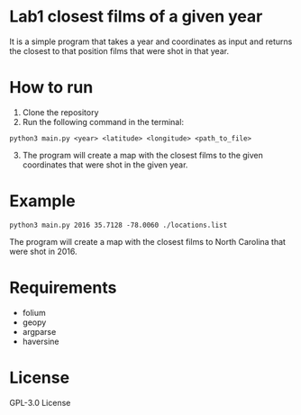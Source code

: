 # Lab1 closest films of a given year
It is a simple program that takes a year and coordinates as input and returns the closest to that position films that were shot in that year.

# How to run
1. Clone the repository
2. Run the following command in the terminal:
```
python3 main.py <year> <latitude> <longitude> <path_to_file>
```
3. The program will create a map with the closest films to the given coordinates that were shot in the given year.

# Example
```
python3 main.py 2016 35.7128 -78.0060 ./locations.list
```
The program will create a map with the closest films to North Carolina that were shot in 2016.

# Requirements
- folium
- geopy
- argparse
- haversine

# License
GPL-3.0 License
